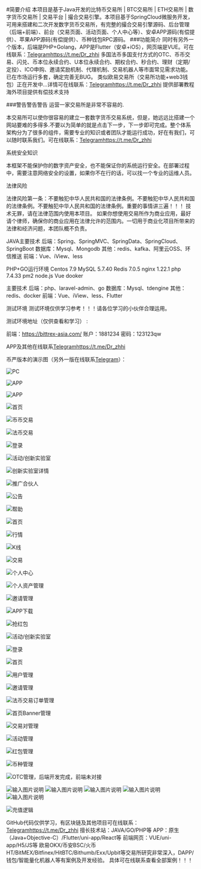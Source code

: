 #简要介绍
本项目是基于Java开发的比特币交易所 | BTC交易所 | ETH交易所 | 数字货币交易所 | 交易平台 | 撮合交易引擎。本项目基于SpringCloud微服务开发，可用来搭建和二次开发数字货币交易所，有完整的撮合交易引擎源码、后台管理（后端+前端）、前台（交易页面、活动页面、个人中心等）、安卓APP源码(有偿提供）、苹果APP源码(有偿提供）、币种钱包RPC源码。
###功能简介
同时有另外一个版本，后端是PHP+Golang，APP是Flutter（安卓+iOS），网页端是VUE。可在线联系：[Telegram](https://t.me/Dr_zhhi)https://t.me/Dr_zhhi
多国法币多国支付方式的OTC、币币交易、闪兑、币本位永续合约、U本位永续合约、期权合约、秒合约、理财（定期/定投）、ICO申购、邀请奖励机制、代理机制、交易机器人等市面常见需求功能。已在市场运行多套，确定完善无BUG。
类似欧易交易所（交易所功能+web3钱包）正在开发中...详情可在线联系：[Telegram](https://t.me/Dr_zhhi)https://t.me/Dr_zhhi
提供部署教程 海外项目提供有偿技术支持


###警告警告警告
运营一家交易所是非常不容易的.

本交易所可以使你很容易的建立一套数字货币交易系统，但是，她远远比搭建一个网站要难的多得多.不要以为简单的就是点击下一步，下一步即可完成。整个体系架构分为了很多的组件，需要专业的知识或者团队才能运行成功，好在有我们，可以随时联系我们。可在线联系：[Telegram](https://t.me/Dr_zhhi)https://t.me/Dr_zhhi

系统安全知识

本框架不能保护你的数字资产安全，也不能保证你的系统运行安全。在部署过程中，需要注意网络安全的设置，如果你不在行的话，可以找一个专业的运维人员。

法律风险

法律风险第一条：不要触犯中华人民共和国的法律条例。不要触犯中华人民共和国的法律条例。不要触犯中华人民共和国的法律条例。重要的事情讲三遍！！！
技术无罪，请在法律范围内使用本项目。
如果你想使用交易所作为商业应用，最好请个律师，确保你的商业应用在法律允许的范围内。一切用于商业化项目所带来的法律和经济问题，本团队概不负责。

JAVA主要技术
后端：Spring、SpringMVC、SpringData、SpringCloud、SpringBoot
数据库：Mysql、Mongodb
其他：redis、kafka、阿里云OSS、环信推送
前端：Vue、iView、less

PHP+GO运行环境
Centos 7.9
MySQL 5.7.40
Redis 7.0.5
nginx 1.22.1
php 7.4.33
pm2
node.js
Vue
dooker

主要技术
后端：php、laravel-admin、go
数据库：Mysql、tdengine
其他：redis、docker
前端：Vue、iView、less、Flutter

测试环境
测试环境仅供学习参考！！！请各位学习的小伙伴合理运用。

测试环境地址（仅供查看和学习） :

前端：https://bittrex-asia.com/ 
账户：1881234 
密码：123123qw

APP及其他在线联系[Telegram](https://t.me/Dr_zhhi)https://t.me/Dr_zhhi





币严版本的演示图（另外一版在线联系[Telegram](https://t.me/Dr_zhhi)）：

![PC](https://images.gitee.com/uploads/images/2020/0422/182754_a150e134_2182501.png "QQ截图20200422182717.png")

![APP](https://images.gitee.com/uploads/images/2020/0422/182544_05863aa2_2182501.png "幻灯片1.PNG")

![APP](https://images.gitee.com/uploads/images/2020/0422/182559_860d3c60_2182501.png "幻灯片2.PNG")


![首页](https://images.gitee.com/uploads/images/2020/0327/135803_75ec9a0b_2182501.png "01_首页.png")

![币币交易](https://images.gitee.com/uploads/images/2020/0327/135834_4a5fb1c4_2182501.png "02_币币交易.png")

![法币交易](https://images.gitee.com/uploads/images/2020/0327/135902_a7286b9c_2182501.png "03_法币交易CTC.png")

![登录](https://images.gitee.com/uploads/images/2020/0322/193759_edc5dc7b_2182501.png "图片5.png")

![活动/创新实验室](https://images.gitee.com/uploads/images/2020/0327/135930_0c02d004_2182501.png "04_创新实验室.png")

![创新实验室详情](https://images.gitee.com/uploads/images/2020/0327/140037_074a81a4_2182501.png "创新实验室详情.png")

![推广合伙人](https://images.gitee.com/uploads/images/2020/0327/140003_9b962fe7_2182501.png "07_推广合伙人.png")

![公告](https://images.gitee.com/uploads/images/2020/0322/193852_3ad12a6f_2182501.png "图片8.png")

![帮助](https://images.gitee.com/uploads/images/2020/0322/193902_ef09925e_2182501.png "图片9.png")

![首页](https://images.gitee.com/uploads/images/2020/0322/193927_9940ca7c_2182501.jpeg "图片10.jpg")

![行情](https://images.gitee.com/uploads/images/2020/0322/193941_ff5a16a2_2182501.jpeg "图片11.jpg")

![K线](https://images.gitee.com/uploads/images/2020/0322/193951_abf7b5b6_2182501.jpeg "图片12.jpg")

![交易](https://images.gitee.com/uploads/images/2020/0322/194003_d14a772a_2182501.jpeg "图片13.jpg")

![个人中心](https://images.gitee.com/uploads/images/2020/0322/194021_a047d3a5_2182501.jpeg "图片14.jpg")

![个人资产管理](https://images.gitee.com/uploads/images/2020/0322/194059_faeeeb4a_2182501.jpeg "图片15.jpg")

![邀请管理](https://images.gitee.com/uploads/images/2020/0322/194112_7ae11b00_2182501.jpeg "图片16.jpg")

![APP下载](https://images.gitee.com/uploads/images/2020/0325/130921_7d8dee06_2182501.jpeg "12.jpg")

![抢红包](https://images.gitee.com/uploads/images/2020/0325/130936_18809c8f_2182501.jpeg "11.jpg")

![活动/创新实验室](https://images.gitee.com/uploads/images/2020/0325/130948_e36b562d_2182501.jpeg "13.jpg")



![登录](https://images.gitee.com/uploads/images/2020/0322/194251_9b5293ff_2182501.png "图片17.png")

![首页](https://images.gitee.com/uploads/images/2020/0322/194305_f83e4f90_2182501.png "图片18.png")

![用户管理](https://images.gitee.com/uploads/images/2020/0322/194321_73eb8f58_2182501.png "图片19.png")

![邀请管理](https://images.gitee.com/uploads/images/2020/0322/194337_fd257186_2182501.png "图片20.png")

![法币交易订单管理](https://images.gitee.com/uploads/images/2020/0322/194406_ebe7328d_2182501.png "图片21.png")

![首页Banner管理](https://images.gitee.com/uploads/images/2020/0322/194433_4fb39b0a_2182501.png "图片22.png")

![交易对管理](https://images.gitee.com/uploads/images/2020/0322/194450_1eb7bb6f_2182501.png "图片23.png")

![活动管理](https://images.gitee.com/uploads/images/2020/0322/194505_204d23ce_2182501.png "图片24.png")

![红包管理](https://images.gitee.com/uploads/images/2020/0322/194531_e12eb93a_2182501.png "图片25.png")

![币种管理](https://images.gitee.com/uploads/images/2020/0322/194618_fe17409a_2182501.png "图片26.png")

![OTC管理，后端开发完成，前端未对接](https://images.gitee.com/uploads/images/2020/0322/194654_bd0acbe7_2182501.png "图片27.png")

![输入图片说明](https://images.gitee.com/uploads/images/2020/0324/182826_f0617759_2182501.png "download1.png")
![输入图片说明](https://images.gitee.com/uploads/images/2020/0324/182834_7a82f8a8_2182501.png "download2.png")
![输入图片说明](https://images.gitee.com/uploads/images/2020/0324/182840_c3d08fb7_2182501.png "download3.png")
![输入图片说明](https://images.gitee.com/uploads/images/2020/0324/182850_8b19fe57_2182501.png "download4.png")
![输入图片说明](https://images.gitee.com/uploads/images/2020/0324/182856_9206a79a_2182501.png "download5.png")


![充值逻辑](https://images.gitee.com/uploads/images/2020/0327/162223_5d418523_2182501.png "13981024-76374161aedf70d6.png")



GitHub代码仅供学习，有区块链及其他项目可在线联系：[Telegram](https://t.me/Dr_zhhi)https://t.me/Dr_zhhi
擅长技术站：JAVA/GO/PHP等
APP：原生（Java+Objective-C）/Flutter/uni-app/React等
前端网页：VUE/uni-app/H5/JS等
欧易OKX/币安BSC/火币HT/BitMEX/Bitfinex/HitBTC/Bithumb/Exx/Upbit等交易所研究非常深入，DAPP/钱包/智能量化机器人等有案例及开发经验。
具体可在线联系查看全部案例！！！